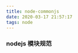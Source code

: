```yaml
---
title: node-commonjs
date: 2020-03-17 21:57:17
tags: node
---
```


### nodejs 模块规范

#### <script/>

-   脚本变多，手动管理加载顺序
-   不动脚本之间的逻辑调用，需要管理全局变量。不易管理
-   没有 html 怎么办，没法加载 script

#### commonjs 模块规范

-   javscript 社区发起，nodejs 上应用并推广
-   影响到浏览器端 JavaScript
